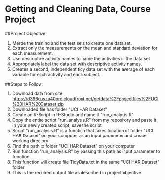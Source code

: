 Getting and Cleaning Data, Course Project
=========================================


##Project Objective:

 1. Merge the training and the test sets to create one data set.
 2. Extract only the measurements on the mean and standard deviation for each measurement. 
 3. Use descriptive activity names to name the activities in the data set
 4. Appropriately label the data set with descriptive activity names. 
 5. Creates a second, independent tidy data set with the average of each variable for each activity and each subject. 

##Steps to Follow:

 1. Download data from site: https://d396qusza40orc.cloudfront.net/getdata%2Fprojectfiles%2FUCI%20HAR%20Dataset.zip
 2. Downloaded file has folder "UCI HAR Dataset"
 3. Create an R-Script in R-Studio and name it "run_analysis.R"
 4. Copy the entire script "run_analysis.R" from my repository and paste it in your newly created script, save the script
 5. Script "run_analysis.R" is a function that takes location of folder "UCI HAR Dataset" on your computer as an input parameter and create working directory
 6. Find the path to folder "UCI HAR Dataset" on your computer
 7. Run function "run_analysis.R" by passing this path as input parameter to function
 8. This function will create file TidyData.txt in the same "UCI HAR Dataset" folder
 9. This is the required output file as described in project objective
